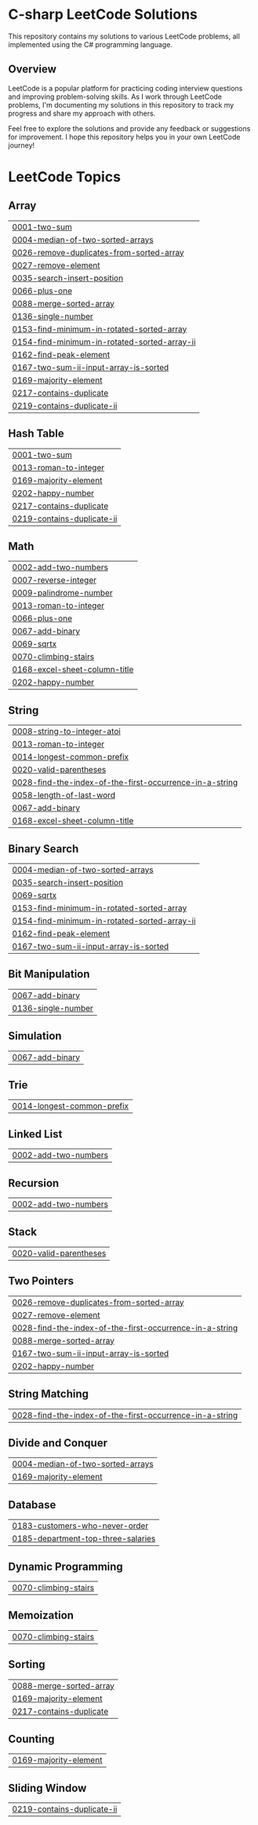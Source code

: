 # C-sharp LeetCode Solutions

This repository contains my solutions to various LeetCode problems, all implemented using the C# programming language.

## Overview

LeetCode is a popular platform for practicing coding interview questions and improving problem-solving skills. As I work through LeetCode problems, I'm documenting my solutions in this repository to track my progress and share my approach with others.

Feel free to explore the solutions and provide any feedback or suggestions for improvement. I hope this repository helps you in your own LeetCode journey!

<!---LeetCode Topics Start-->
# LeetCode Topics
## Array
|  |
| ------- |
| [0001-two-sum](https://github.com/fcimahmoud/C-sharp_LeetCode_Solutions/tree/master/0001-two-sum) |
| [0004-median-of-two-sorted-arrays](https://github.com/fcimahmoud/C-sharp_LeetCode_Solutions/tree/master/0004-median-of-two-sorted-arrays) |
| [0026-remove-duplicates-from-sorted-array](https://github.com/fcimahmoud/C-sharp_LeetCode_Solutions/tree/master/0026-remove-duplicates-from-sorted-array) |
| [0027-remove-element](https://github.com/fcimahmoud/C-sharp_LeetCode_Solutions/tree/master/0027-remove-element) |
| [0035-search-insert-position](https://github.com/fcimahmoud/C-sharp_LeetCode_Solutions/tree/master/0035-search-insert-position) |
| [0066-plus-one](https://github.com/fcimahmoud/C-sharp_LeetCode_Solutions/tree/master/0066-plus-one) |
| [0088-merge-sorted-array](https://github.com/fcimahmoud/C-sharp_LeetCode_Solutions/tree/master/0088-merge-sorted-array) |
| [0136-single-number](https://github.com/fcimahmoud/C-sharp_LeetCode_Solutions/tree/master/0136-single-number) |
| [0153-find-minimum-in-rotated-sorted-array](https://github.com/fcimahmoud/C-sharp_LeetCode_Solutions/tree/master/0153-find-minimum-in-rotated-sorted-array) |
| [0154-find-minimum-in-rotated-sorted-array-ii](https://github.com/fcimahmoud/C-sharp_LeetCode_Solutions/tree/master/0154-find-minimum-in-rotated-sorted-array-ii) |
| [0162-find-peak-element](https://github.com/fcimahmoud/C-sharp_LeetCode_Solutions/tree/master/0162-find-peak-element) |
| [0167-two-sum-ii-input-array-is-sorted](https://github.com/fcimahmoud/C-sharp_LeetCode_Solutions/tree/master/0167-two-sum-ii-input-array-is-sorted) |
| [0169-majority-element](https://github.com/fcimahmoud/C-sharp_LeetCode_Solutions/tree/master/0169-majority-element) |
| [0217-contains-duplicate](https://github.com/fcimahmoud/C-sharp_LeetCode_Solutions/tree/master/0217-contains-duplicate) |
| [0219-contains-duplicate-ii](https://github.com/fcimahmoud/C-sharp_LeetCode_Solutions/tree/master/0219-contains-duplicate-ii) |
## Hash Table
|  |
| ------- |
| [0001-two-sum](https://github.com/fcimahmoud/C-sharp_LeetCode_Solutions/tree/master/0001-two-sum) |
| [0013-roman-to-integer](https://github.com/fcimahmoud/C-sharp_LeetCode_Solutions/tree/master/0013-roman-to-integer) |
| [0169-majority-element](https://github.com/fcimahmoud/C-sharp_LeetCode_Solutions/tree/master/0169-majority-element) |
| [0202-happy-number](https://github.com/fcimahmoud/C-sharp_LeetCode_Solutions/tree/master/0202-happy-number) |
| [0217-contains-duplicate](https://github.com/fcimahmoud/C-sharp_LeetCode_Solutions/tree/master/0217-contains-duplicate) |
| [0219-contains-duplicate-ii](https://github.com/fcimahmoud/C-sharp_LeetCode_Solutions/tree/master/0219-contains-duplicate-ii) |
## Math
|  |
| ------- |
| [0002-add-two-numbers](https://github.com/fcimahmoud/C-sharp_LeetCode_Solutions/tree/master/0002-add-two-numbers) |
| [0007-reverse-integer](https://github.com/fcimahmoud/C-sharp_LeetCode_Solutions/tree/master/0007-reverse-integer) |
| [0009-palindrome-number](https://github.com/fcimahmoud/C-sharp_LeetCode_Solutions/tree/master/0009-palindrome-number) |
| [0013-roman-to-integer](https://github.com/fcimahmoud/C-sharp_LeetCode_Solutions/tree/master/0013-roman-to-integer) |
| [0066-plus-one](https://github.com/fcimahmoud/C-sharp_LeetCode_Solutions/tree/master/0066-plus-one) |
| [0067-add-binary](https://github.com/fcimahmoud/C-sharp_LeetCode_Solutions/tree/master/0067-add-binary) |
| [0069-sqrtx](https://github.com/fcimahmoud/C-sharp_LeetCode_Solutions/tree/master/0069-sqrtx) |
| [0070-climbing-stairs](https://github.com/fcimahmoud/C-sharp_LeetCode_Solutions/tree/master/0070-climbing-stairs) |
| [0168-excel-sheet-column-title](https://github.com/fcimahmoud/C-sharp_LeetCode_Solutions/tree/master/0168-excel-sheet-column-title) |
| [0202-happy-number](https://github.com/fcimahmoud/C-sharp_LeetCode_Solutions/tree/master/0202-happy-number) |
## String
|  |
| ------- |
| [0008-string-to-integer-atoi](https://github.com/fcimahmoud/C-sharp_LeetCode_Solutions/tree/master/0008-string-to-integer-atoi) |
| [0013-roman-to-integer](https://github.com/fcimahmoud/C-sharp_LeetCode_Solutions/tree/master/0013-roman-to-integer) |
| [0014-longest-common-prefix](https://github.com/fcimahmoud/C-sharp_LeetCode_Solutions/tree/master/0014-longest-common-prefix) |
| [0020-valid-parentheses](https://github.com/fcimahmoud/C-sharp_LeetCode_Solutions/tree/master/0020-valid-parentheses) |
| [0028-find-the-index-of-the-first-occurrence-in-a-string](https://github.com/fcimahmoud/C-sharp_LeetCode_Solutions/tree/master/0028-find-the-index-of-the-first-occurrence-in-a-string) |
| [0058-length-of-last-word](https://github.com/fcimahmoud/C-sharp_LeetCode_Solutions/tree/master/0058-length-of-last-word) |
| [0067-add-binary](https://github.com/fcimahmoud/C-sharp_LeetCode_Solutions/tree/master/0067-add-binary) |
| [0168-excel-sheet-column-title](https://github.com/fcimahmoud/C-sharp_LeetCode_Solutions/tree/master/0168-excel-sheet-column-title) |
## Binary Search
|  |
| ------- |
| [0004-median-of-two-sorted-arrays](https://github.com/fcimahmoud/C-sharp_LeetCode_Solutions/tree/master/0004-median-of-two-sorted-arrays) |
| [0035-search-insert-position](https://github.com/fcimahmoud/C-sharp_LeetCode_Solutions/tree/master/0035-search-insert-position) |
| [0069-sqrtx](https://github.com/fcimahmoud/C-sharp_LeetCode_Solutions/tree/master/0069-sqrtx) |
| [0153-find-minimum-in-rotated-sorted-array](https://github.com/fcimahmoud/C-sharp_LeetCode_Solutions/tree/master/0153-find-minimum-in-rotated-sorted-array) |
| [0154-find-minimum-in-rotated-sorted-array-ii](https://github.com/fcimahmoud/C-sharp_LeetCode_Solutions/tree/master/0154-find-minimum-in-rotated-sorted-array-ii) |
| [0162-find-peak-element](https://github.com/fcimahmoud/C-sharp_LeetCode_Solutions/tree/master/0162-find-peak-element) |
| [0167-two-sum-ii-input-array-is-sorted](https://github.com/fcimahmoud/C-sharp_LeetCode_Solutions/tree/master/0167-two-sum-ii-input-array-is-sorted) |
## Bit Manipulation
|  |
| ------- |
| [0067-add-binary](https://github.com/fcimahmoud/C-sharp_LeetCode_Solutions/tree/master/0067-add-binary) |
| [0136-single-number](https://github.com/fcimahmoud/C-sharp_LeetCode_Solutions/tree/master/0136-single-number) |
## Simulation
|  |
| ------- |
| [0067-add-binary](https://github.com/fcimahmoud/C-sharp_LeetCode_Solutions/tree/master/0067-add-binary) |
## Trie
|  |
| ------- |
| [0014-longest-common-prefix](https://github.com/fcimahmoud/C-sharp_LeetCode_Solutions/tree/master/0014-longest-common-prefix) |
## Linked List
|  |
| ------- |
| [0002-add-two-numbers](https://github.com/fcimahmoud/C-sharp_LeetCode_Solutions/tree/master/0002-add-two-numbers) |
## Recursion
|  |
| ------- |
| [0002-add-two-numbers](https://github.com/fcimahmoud/C-sharp_LeetCode_Solutions/tree/master/0002-add-two-numbers) |
## Stack
|  |
| ------- |
| [0020-valid-parentheses](https://github.com/fcimahmoud/C-sharp_LeetCode_Solutions/tree/master/0020-valid-parentheses) |
## Two Pointers
|  |
| ------- |
| [0026-remove-duplicates-from-sorted-array](https://github.com/fcimahmoud/C-sharp_LeetCode_Solutions/tree/master/0026-remove-duplicates-from-sorted-array) |
| [0027-remove-element](https://github.com/fcimahmoud/C-sharp_LeetCode_Solutions/tree/master/0027-remove-element) |
| [0028-find-the-index-of-the-first-occurrence-in-a-string](https://github.com/fcimahmoud/C-sharp_LeetCode_Solutions/tree/master/0028-find-the-index-of-the-first-occurrence-in-a-string) |
| [0088-merge-sorted-array](https://github.com/fcimahmoud/C-sharp_LeetCode_Solutions/tree/master/0088-merge-sorted-array) |
| [0167-two-sum-ii-input-array-is-sorted](https://github.com/fcimahmoud/C-sharp_LeetCode_Solutions/tree/master/0167-two-sum-ii-input-array-is-sorted) |
| [0202-happy-number](https://github.com/fcimahmoud/C-sharp_LeetCode_Solutions/tree/master/0202-happy-number) |
## String Matching
|  |
| ------- |
| [0028-find-the-index-of-the-first-occurrence-in-a-string](https://github.com/fcimahmoud/C-sharp_LeetCode_Solutions/tree/master/0028-find-the-index-of-the-first-occurrence-in-a-string) |
## Divide and Conquer
|  |
| ------- |
| [0004-median-of-two-sorted-arrays](https://github.com/fcimahmoud/C-sharp_LeetCode_Solutions/tree/master/0004-median-of-two-sorted-arrays) |
| [0169-majority-element](https://github.com/fcimahmoud/C-sharp_LeetCode_Solutions/tree/master/0169-majority-element) |
## Database
|  |
| ------- |
| [0183-customers-who-never-order](https://github.com/fcimahmoud/C-sharp_LeetCode_Solutions/tree/master/0183-customers-who-never-order) |
| [0185-department-top-three-salaries](https://github.com/fcimahmoud/C-sharp_LeetCode_Solutions/tree/master/0185-department-top-three-salaries) |
## Dynamic Programming
|  |
| ------- |
| [0070-climbing-stairs](https://github.com/fcimahmoud/C-sharp_LeetCode_Solutions/tree/master/0070-climbing-stairs) |
## Memoization
|  |
| ------- |
| [0070-climbing-stairs](https://github.com/fcimahmoud/C-sharp_LeetCode_Solutions/tree/master/0070-climbing-stairs) |
## Sorting
|  |
| ------- |
| [0088-merge-sorted-array](https://github.com/fcimahmoud/C-sharp_LeetCode_Solutions/tree/master/0088-merge-sorted-array) |
| [0169-majority-element](https://github.com/fcimahmoud/C-sharp_LeetCode_Solutions/tree/master/0169-majority-element) |
| [0217-contains-duplicate](https://github.com/fcimahmoud/C-sharp_LeetCode_Solutions/tree/master/0217-contains-duplicate) |
## Counting
|  |
| ------- |
| [0169-majority-element](https://github.com/fcimahmoud/C-sharp_LeetCode_Solutions/tree/master/0169-majority-element) |
## Sliding Window
|  |
| ------- |
| [0219-contains-duplicate-ii](https://github.com/fcimahmoud/C-sharp_LeetCode_Solutions/tree/master/0219-contains-duplicate-ii) |
<!---LeetCode Topics End-->